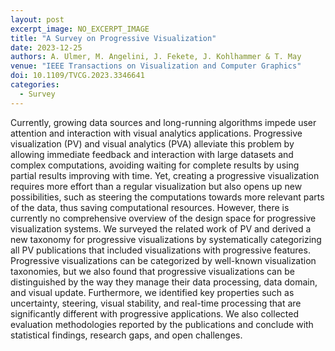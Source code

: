 ```yaml
---
layout: post
excerpt_image: NO_EXCERPT_IMAGE
title: "A Survey on Progressive Visualization"
date: 2023-12-25
authors: A. Ulmer, M. Angelini, J. Fekete, J. Kohlhammer & T. May
venue: "IEEE Transactions on Visualization and Computer Graphics"
doi: 10.1109/TVCG.2023.3346641
categories:
  - Survey
---
```

Currently, growing data sources and long-running algorithms impede user attention and interaction with visual analytics applications. Progressive visualization (PV) and visual analytics (PVA) alleviate this problem by allowing immediate feedback and interaction with large datasets and complex computations, avoiding waiting for complete results by using partial results improving with time. Yet, creating a progressive visualization requires more effort than a regular visualization but also opens up new possibilities, such as steering the computations towards more relevant parts of the data, thus saving computational resources. However, there is currently no comprehensive overview of the design space for progressive visualization systems. We surveyed the related work of PV and derived a new taxonomy for progressive visualizations by systematically categorizing all PV publications that included visualizations with progressive features. Progressive visualizations can be categorized by well-known visualization taxonomies, but we also found that progressive visualizations can be distinguished by the way they manage their data processing, data domain, and visual update. Furthermore, we identified key properties such as uncertainty, steering, visual stability, and real-time processing that are significantly different with progressive applications. We also collected evaluation methodologies reported by the publications and conclude with statistical findings, research gaps, and open challenges.
